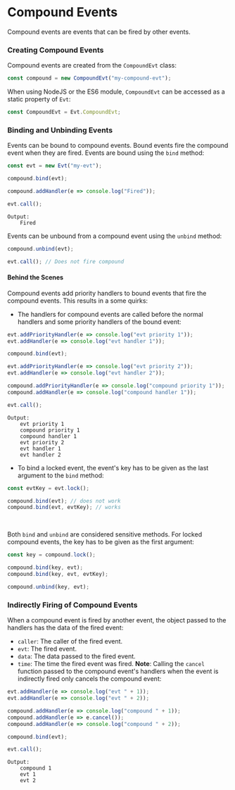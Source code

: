 # Compound Events
Compound events are events that can be fired by other events.

### Creating Compound Events
Compound events are created from the `CompoundEvt` class:
```js
const compound = new CompoundEvt("my-compound-evt");
```
When using NodeJS or the ES6 module, `CompoundEvt` can be accessed as a static property of `Evt`:
```js
const CompoundEvt = Evt.CompoundEvt;
```
### Binding and Unbinding Events
Events can be bound to compound events. Bound events fire the compound event when they are fired. Events are bound using the `bind` method:
```js
const evt = new Evt("my-evt");

compound.bind(evt);

compound.addHandler(e => console.log("Fired"));

evt.call();
```
```
Output:
    Fired
```
Events can be unbound from a compound event using the `unbind` method:
```js
compound.unbind(evt);

evt.call(); // Does not fire compound
```
#### Behind the Scenes
Compound events add priority handlers to bound events that fire the compound events. This results in a some quirks:
* The handlers for compound events are called before the normal handlers and some priority handlers of the bound event:
```js
evt.addPriorityHandler(e => console.log("evt priority 1"));
evt.addHandler(e => console.log("evt handler 1"));

compound.bind(evt);

evt.addPriorityHandler(e => console.log("evt priority 2"));
evt.addHandler(e => console.log("evt handler 2"));

compound.addPriorityHandler(e => console.log("compound priority 1"));
compound.addHandler(e => console.log("compound handler 1"));

evt.call();
```
```
Output:
    evt priority 1
    compound priority 1
    compound handler 1
    evt priority 2
    evt handler 1
    evt handler 2
```
* To bind a locked event, the event's key has to be given as the last argument to the `bind` method:
```js
const evtKey = evt.lock();

compound.bind(evt); // does not work
compound.bind(evt, evtKey); // works
```

<br/>

Both `bind` and `unbind` are considered sensitive methods. For locked compound events, the key has to be given as the first argument:
```js
const key = compound.lock();

compound.bind(key, evt);
compound.bind(key, evt, evtKey);

compound.unbind(key, evt);
```
### Indirectly Firing of Compound Events
When a compound event is fired by another event, the object passed to the handlers has the data of the fired event:
* `caller`: The caller of the fired event.
* `evt`: The fired event.
* `data`: The data passed to the fired event.
* `time`: The time the fired event was fired.
**Note**: Calling the `cancel` function passed to the compound event's handlers when the event is indirectly fired only cancels the compound event:
```js
evt.addHandler(e => console.log("evt " + 1));
evt.addHandler(e => console.log("evt " + 2));

compound.addHandler(e => console.log("compound " + 1));
compound.addHandler(e => e.cancel());
compound.addHandler(e => console.log("compound " + 2));

compound.bind(evt);

evt.call();
```
```
Output:
    compound 1
    evt 1
    evt 2
```
